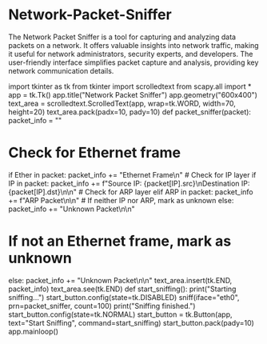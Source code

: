 # Network-Packet-Sniffer
The Network Packet Sniffer is a tool for capturing and analyzing data packets on a network. It offers valuable insights into network traffic, making it useful for network administrators, security experts, and developers. The user-friendly interface simplifies packet capture and analysis, providing key network communication details.

import tkinter as tk
from tkinter import scrolledtext
from scapy.all import *
app = tk.Tk()
app.title("Network Packet Sniffer")
app.geometry("600x400")
text_area = scrolledtext.ScrolledText(app, wrap=tk.WORD, width=70, height=20)
text_area.pack(padx=10, pady=10)
def packet_sniffer(packet):
packet_info = ""
# Check for Ethernet frame
if Ether in packet:
    packet_info += "Ethernet Frame\n"
    # Check for IP layer
    if IP in packet:
        packet_info += f"Source IP: {packet[IP].src}\nDestination IP: {packet[IP].dst}\n\n"
        # Check for ARP layer
    elif ARP in packet:
        packet_info += f"ARP Packet\n\n"
        # If neither IP nor ARP, mark as unknown
    else:
        packet_info += "Unknown Packet\n\n"
# If not an Ethernet frame, mark as unknown
else:
        packet_info += "Unknown Packet\n\n"
text_area.insert(tk.END, packet_info)
text_area.see(tk.END)
def start_sniffing():
print("Starting sniffing...")
start_button.config(state=tk.DISABLED)
sniff(iface="eth0", prn=packet_sniffer, count=100)
print("Sniffing finished.")
start_button.config(state=tk.NORMAL)
start_button = tk.Button(app, text="Start Sniffing", command=start_sniffing)
start_button.pack(pady=10)
app.mainloop()
